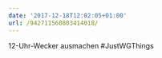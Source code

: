 ```yaml
---
date: '2017-12-18T12:02:05+01:00'
url: /942711560803414018/
---
```

12-Uhr-Wecker ausmachen #JustWGThings
